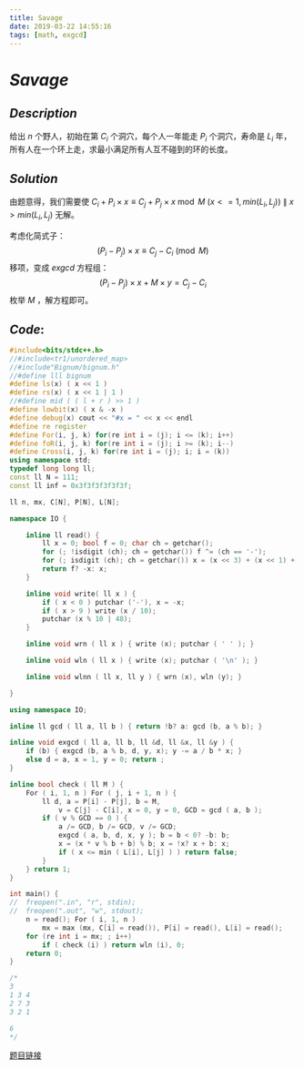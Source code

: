 ```yaml
---
title: Savage
date: 2019-03-22 14:55:16
tags: [math, exgcd]
---
```


# $Savage$



## $Description$

给出 $n$ 个野人，初始在第 $C_i$ 个洞穴，每个人一年能走 $P_i$ 个洞穴，寿命是 $L_i$ 年，所有人在一个环上走，求最小满足所有人互不碰到的环的长度。



## $Solution$

由题意得，我们需要使 $C_{i} + P_i \times x \equiv C_j + P_j \times x \bmod M$ $(x <=1, min(L_i, L_j))$ $\|$ $x > min(L_i, L_j)$ 无解。

考虑化简式子：
$$
(P_i - P_j) \times x \equiv C_j - C_i \pmod M
$$
移项，变成 $exgcd$ 方程组：
$$
(P_i - P_j) \times x + M \times y = C_j - C_i
$$
枚举 $M$ ，解方程即可。



## $Code:$

```cpp
#include<bits/stdc++.h>
//#include<tr1/unordered_map>
//#include"Bignum/bignum.h"
//#define lll bignum
#define ls(x) ( x << 1 )
#define rs(x) ( x << 1 | 1 )
//#define mid ( ( l + r ) >> 1 )
#define lowbit(x) ( x & -x )
#define debug(x) cout << "#x = " << x << endl
#define re register
#define For(i, j, k) for(re int i = (j); i <= (k); i++)
#define foR(i, j, k) for(re int i = (j); i >= (k); i--)
#define Cross(i, j, k) for(re int i = (j); i; i = (k))
using namespace std;
typedef long long ll;
const ll N = 111;
const ll inf = 0x3f3f3f3f3f3f;

ll n, mx, C[N], P[N], L[N];

namespace IO {

    inline ll read() {
        ll x = 0; bool f = 0; char ch = getchar();
        for (; !isdigit (ch); ch = getchar()) f ^= (ch == '-');
        for (; isdigit (ch); ch = getchar()) x = (x << 3) + (x << 1) + (ch ^ 48);
        return f? -x: x;
    }

    inline void write( ll x ) {
        if ( x < 0 ) putchar ('-'), x = -x;
        if ( x > 9 ) write (x / 10);
        putchar (x % 10 | 48);
    }

    inline void wrn ( ll x ) { write (x); putchar ( ' ' ); }

    inline void wln ( ll x ) { write (x); putchar ( '\n' ); }

    inline void wlnn ( ll x, ll y ) { wrn (x), wln (y); }

}

using namespace IO;

inline ll gcd ( ll a, ll b ) { return !b? a: gcd (b, a % b); }

inline void exgcd ( ll a, ll b, ll &d, ll &x, ll &y ) {
    if (b) { exgcd (b, a % b, d, y, x); y -= a / b * x; }
    else d = a, x = 1, y = 0; return ;
}

inline bool check ( ll M ) {
    For ( i, 1, n ) For ( j, i + 1, n ) {
        ll d, a = P[i] - P[j], b = M, 
            v = C[j] - C[i], x = 0, y = 0, GCD = gcd ( a, b );
        if ( v % GCD == 0 ) {
            a /= GCD, b /= GCD, v /= GCD;
            exgcd ( a, b, d, x, y ); b = b < 0? -b: b;
            x = (x * v % b + b) % b; x = !x? x + b: x;
            if ( x <= min ( L[i], L[j] ) ) return false;
        }
    } return 1;
}

int main() {
//  freopen(".in", "r", stdin);
//  freopen(".out", "w", stdout);
    n = read(); For ( i, 1, n ) 
        mx = max (mx, C[i] = read()), P[i] = read(), L[i] = read();
    for (re int i = mx; ; i++)
        if ( check (i) ) return wln (i), 0;
    return 0;
}

/*
3
1 3 4
2 7 3
3 2 1

6
*/
```

[题目链接](https://www.luogu.org/problemnew/show/P2421)


